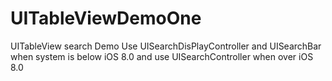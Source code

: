 # UITableViewDemoOne
UITableView search Demo
Use UISearchDisPlayController and UISearchBar when system is below iOS 8.0
and use UISearchController when over iOS 8.0
